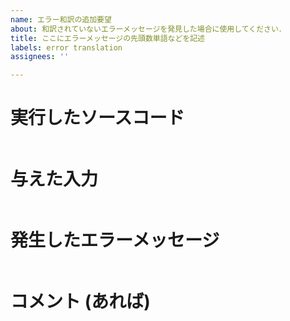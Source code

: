 ```yaml
---
name: エラー和訳の追加要望
about: 和訳されていないエラーメッセージを発見した場合に使用してください．
title: ここにエラーメッセージの先頭数単語などを記述
labels: error translation
assignees: ''

---
```


# 実行したソースコード
```py
```

# 与えた入力
```
```

# 発生したエラーメッセージ
```
```

# コメント (あれば)
